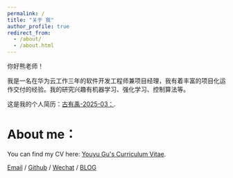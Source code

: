 ```yaml
---
permalink: /
title: "关于 我"
author_profile: true
redirect_from: 
  - /about/
  - /about.html
---
```

你好熊老师！

我是一名在华为云工作三年的软件开发工程师兼项目经理，我有着丰富的项目化运作交付的经验。我的研究兴趣有机器学习、强化学习、控制算法等。

这是我的个人简历：[古有禹-2025-03：](https://youyugu666.github.io/2applyRA//cv/).

About me：
======
You can find my CV here: [Youyu Gu's Curriculum Vitae](https://youyugu666.github.io/2applyRA//cv/).

[Email](../portfolio/) / [Github](https://github.com/youyugu666) / [Wechat](../images/wechat.png) / [BLOG](https://blog.csdn.net/weixin_41945385?type=blog)
